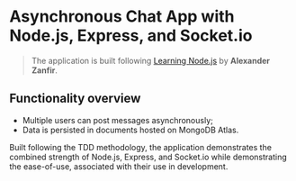 # Asynchronous Chat App with Node.js, Express, and Socket.io
> The application is built following [Learning Node.js][lnlink] by **Alexander Zanfir**.

## Functionality overview
- Multiple users can post messages asynchronously;
- Data is persisted in documents hosted on MongoDB Atlas.

Built following the TDD methodology, the application demonstrates the combined strength of Node.js, Express, and Socket.io
while demonstrating the ease-of-use, associated with their use in development.


[lnlink]:https://www.linkedin.com/learning/learning-node-js-2017/get-started-with-node-js?resume=false&u=73656306